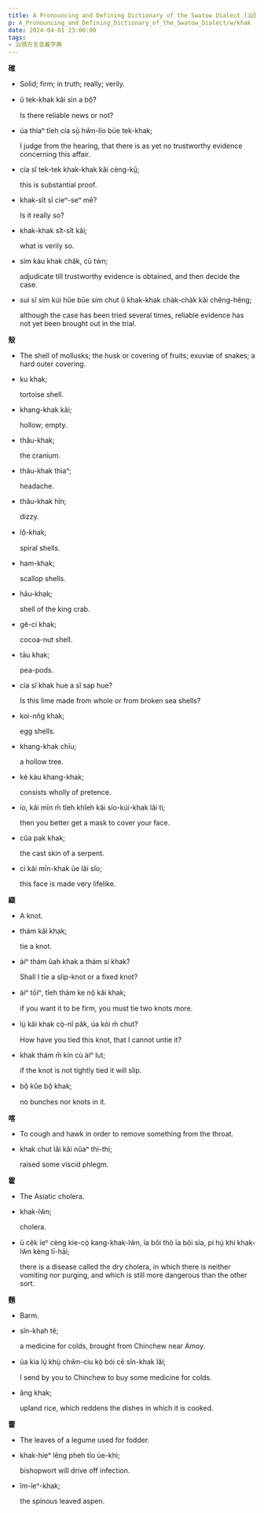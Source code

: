 ```yaml
---
title: A Pronouncing and Defining Dictionary of the Swatow Dialect (汕頭方言音義字典) / khak
p: A_Pronouncing_and_Defining_Dictionary_of_the_Swatow_Dialect/w/khak
date: 2024-04-01 23:00:00
tags: 
- 汕頭方言音義字典
---
```



**確**
- Solid; firm; in truth; really; verily.

- ŭ tek-khak kâi sìn a bô̤?

  Is there reliable news or not?

- úa thiaⁿ tîeh cía sṳ̄ hŵn-lío būe tek-khak;

  I judge from the hearing, that there is as yet no trustworthy evidence concerning this affair.

- cía sĭ tek-tek khak-khak kâi cèng-kṳ̄;

  this is substantial proof.

- khak-sît sĭ cìeⁿ-seⁿ mē?

  Is it really so?

- khak-khak sît-sît kâi;

  what is verily so.

- sím kàu khak châk, cū tẁn;

  adjudicate till trustworthy evidence is obtained, and then decide the case.

- sui sĭ sím kúi hûe būe sím chut ŭ khak-khak chàk-chàk kâi chêng-hêng;

  although the case has been tried several times, reliable evidence has not yet been brought out in the trial.

**殼**
- The shell of mollusks; the husk or covering of fruits; exuviæ of snakes; a hard outer covering.

- ku khak;

  tortoise shell.

- khang-khak kâi;

  hollow; empty.

- thâu-khak;

  the cranium.

- thâu-khak thìaⁿ;

  headache.

- thâu-khak hîn;

  dizzy.

- lô̤-khak;

  spiral shells.

- ham-khak;

  scallop shells.

- hāu-khak;

  shell of the king crab.

- gê-cí khak;

  cocoa-nut shell.

- tāu khak;

  pea-pods.

- cía sĭ khak hue a sĭ sap hue?

  Is this lime made from whole or from broken sea shells?

- koi-nn̆g khak;

  egg shells.

- khang-khak chīu;

  a hollow tree.

- ké kàu khang-khak;

  consists wholly of pretence.

- ío, kâi mīn m̄ tîeh khîeh kâi sío-kúi-khak lâi tì;

  then you better get a mask to cover your face.

- cûa pak khak;

  the cast skin of a serpent.

- cí kâi mīn-khak ūe lâi sĭo;

  this face is made very lifelike.

**纈**
- A knot.

- thám kâi khak;

  tie a knot.

- àiⁿ thám ûah khak a thám sí khak?

  Shall I tie a slip-knot or a fixed knot?

- àiⁿ tōiⁿ, tîeh thám ke nŏ̤ kâi khak;

  if you want it to be firm, you must tie two knots more.

- lṳ́ kâi khak cò̤-nî pâk, úa kói m̄ chut?

  How have you tied this knot, that I cannot untie it?

- khak thám m̄ kín cù àiⁿ lut;

  if the knot is not tightly tied it will slip.

- bô̤ kûe bô̤ khak;

  no bunches nor knots in it.

**喀**
- To cough and hawk in order to remove something from the throat.

- khak chut lâi kâi nŭaⁿ thi-thi;

  raised some viscid phlegm.

**霍**
- The Asiatic cholera.

- khak-lw̆n;

  cholera.

- ŭ cêk īeⁿ cèng kìe-cò̤ kang-khak-lw̆n, īa bŏi thò īa bŏi sìa, pí hṳ́ khí khak-lw̆n kèng lī-hāi;

  there is a disease called the dry cholera, in  which there is neither vomiting nor purging, and which is still more  dangerous than the other sort.

**麵**
- Barm.

- sîn-khah tê;

  a medicine for colds, brought from Chinchew near Amoy.

- úa kìa lṳ́ khṳ̀ chŵn-ciu kò̤ bói cē sîn-khak lâi;

  I send by you to Chinchew to buy some medicine for colds.

- âng khak;

  upland rice, which reddens the dishes in which it is cooked. 

**藿**
- The leaves of a legume used for fodder.

- khak-hieⁿ lêng pheh tīo ùe-khì;

  bishopwort will drive off infection.

- îm-îeⁿ-khak;

  the spinous leaved aspen.